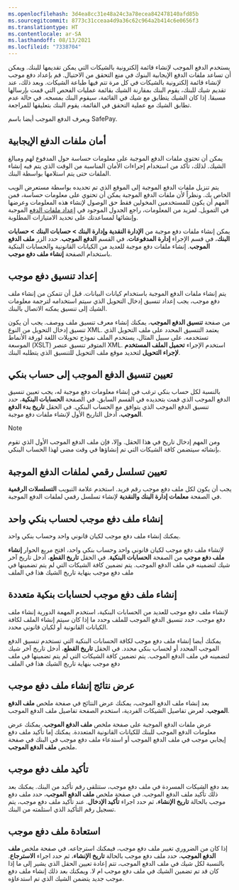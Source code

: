 ```yaml
---
ms.openlocfilehash: 3d4ea8cc31e48a24c3a78ecea842478140afd85b
ms.sourcegitcommit: 8773c31cceaa4d9a36c62c964a2b414c6e0656f3
ms.translationtype: HT
ms.contentlocale: ar-SA
ms.lasthandoff: 08/13/2021
ms.locfileid: "7338704"
---
```

يستخدم الدفع الموجب لإنشاء قائمة إلكترونية بالشيكات التي يمكن تقديمها للبنك. ويمكن أن تساعد ملفات الدفع الإيجابية البنوك في منع التحقق من الاحتيال. قم بإعداد دفع موجب لإنشاء قائمة إلكترونية بالشيكات في كل مرة تتم فيها طباعة الشيكات. وبعد ذلك، عند تقديم شيك للبنك، يقوم البنك بمقارنة الشيك بقائمة عمليات الفحص التي قمت بإرسالها مسبقا. إذا كان الشيك يتطابق مع شيك في القائمة، سيقوم البنك بمسحه. في حالة عدم تطابق الشيك مع عملية التحقق في القائمة، يقوم البنك بتعليقها للمراجعة.

ويعرف الدفع الموجب أيضا باسم SafePay.

## <a name="security-for-positive-pay-files"></a>أمان ملفات الدفع الإيجابية 

يمكن أن تحتوي ملفات الدفع الموجبة على معلومات حساسة حول المدفوع لهم ومبالغ الشيك. لذلك، تأكد من استخدام إجراءات الأمان المناسبة من الوقت الذي يتم فيه إنشاء الملفات حتى يتم استلامها بواسطة البنك. 

يتم تنزيل ملفات الدفع الموجبة إلى الموقع الذي تم تحديده بواسطة مستعرض الويب الخاص بك. ونظراً لأن ملفات الدفع الموجبة يمكن أن تحتوي على معلومات حساسة، فمن المهم أن يكون للمستخدمين المخولين فقط حق الوصول لإنشاء هذه المعلومات وعرضها في التمويل. لمزيد من المعلومات، راجع الجدول الموجود في [إعداد ملفات الدفع](/dynamics365/finance/accounts-payable/set-up-generate-positive-pay-files/?azure-portal=true) الموجبة وإنشائها لمساعدتك على تحديد الامتيازات المطلوبة.

يمكن إنشاء ملفات دفع موجبة من **الإدارة النقدية وإدارة البنك > حسابات البنك > حسابات البنك**، في قسم الإجراء **إدارة المدفوعات**، في القسم **الدفع الموجب**. حدد الزر **ملف الدفع الموجب**. إنشاء ملفات دفع موجبة للعديد من الكيانات القانونية والحسابات البنكية باستخدام الصفحة **إنشاء ملف دفع موجب**. 

## <a name="set-up-a-positive-pay-format"></a>إعداد تنسيق دفع موجب 

يتم إنشاء ملفات الدفع الموجبة باستخدام كيانات البيانات. قبل أن تتمكن من إنشاء ملف دفع موجب، يجب إعداد تنسيق إدخال التحويل الذي سيتم استخدامه لترجمة معلومات الشيك إلى تنسيق يمكنه الاتصال بالبنك. 

من صفحة **تنسيق الدفع الموجب**، يمكنك إنشاء معرف تنسيق ملف ووصف. يجب أن يكون تنسيق إدخال التحويل من النوع XML. يعتمد التنسيق المحدد على ملف التحويل الذي تستخدمه. على سبيل المثال، يستخدم الملف نموذج تحويلات اللغة لورقة الأنماط الموسعة (XSLT) المتوفر تنسيق عنصر XML. استخدم الإجراء **تحميل الملف المستخدم لإجراء التحويل** لتحديد موقع ملف التحويل للتنسيق الذي يتطلبه البنك.

## <a name="assign-the-positive-pay-format-to-a-bank-account"></a>تعيين تنسيق الدفع الموجب إلى حساب بنكي 

بالنسبة لكل حساب بنكي ترغب في إنشاء معلومات دفع موجبة له، يجب تعيين تنسيق الدفع الموجب الذي قمت بتحديده في القسم السابق. في الصفحة **الحسابات البنكية**، حدد تنسيق الدفع الموجب الذي يتوافق مع الحساب البنكي. في الحقل **تاريخ بدء الدفع الموجب**، أدخل التاريخ الأول لإنشاء ملفات دفع موجبة. 

> [!NOTE]
> ومن المهم إدخال تاريخ في هذا الحقل. وإلا، فإن ملف الدفع الموجب الأول الذي تقوم بإنشائه سيتضمن كافة الشيكات التي تم إنشاؤها في وقت مضى لهذا الحساب البنكي.

## <a name="assign-a-number-sequence-for-positive-pay-files"></a>تعيين تسلسل رقمي لملفات الدفع الموجبة 

يجب أن يكون لكل ملف دفع موجب رقم فريد. استخدم علامة التبويب **التسلسلات الرقمية** في الصفحة **معلمات إدارة البنك والنقدية** لإنشاء تسلسل رقمي لملفات الدفع الموجبة.

## <a name="generate-a-positive-pay-file-for-a-single-bank-account"></a>إنشاء ملف دفع موجب لحساب بنكي واحد 

يمكنك إنشاء ملف دفع موجب لكيان قانوني واحد وحساب بنكي واحد. 

لإنشاء ملف دفع موجب لكيان قانوني واحد وحساب بنكي واحد، افتح مربع الحوار **إنشاء ملف دفع موجب** من الصفحة **الحسابات البنكية**. في الحقل **تاريخ القطع**، أدخل تاريخ آخر شيك لتضمينه في ملف الدفع الموجب. يتم تضمين كافة الشيكات التي لم يتم تضمينها في ملف دفع موجب بنهاية تاريخ الشيك هذا في الملف

## <a name="generate-a-positive-pay-file-for-multiple-bank-accounts"></a>إنشاء ملف دفع موجب لحسابات بنكية متعددة 

لإنشاء ملف دفع موجب للعديد من الحسابات البنكية، استخدم المهمة الدورية إنشاء ملف دفع موجب. حدد تنسيق الدفع الموجب للملف وحدد ما إذا كان سيتم إنشاء الملف لكافة الكيانات القانونية أو لكيان قانوني محدد. 

يمكنك أيضا إنشاء ملف دفع موجب لكافة الحسابات البنكية التي تستخدم تنسيق الدفع الموجب المحدد أو لحساب بنكي محدد. في الحقل **تاريخ القطع**، أدخل تاريخ آخر شيك لتضمينه في ملف الدفع الموجب. يتم تضمين كافة الشيكات التي لم يتم تضمينها في ملف دفع موجب بنهاية تاريخ الشيك هذا في الملف

## <a name="view-the-results-of-positive-pay-file-generation"></a>عرض نتائج إنشاء ملف دفع موجب 

بعد إنشاء ملف الدفع الموجب، يمكنك عرض النتائج في صفحة ملخص **ملف الدفع الموجب**. لعرض تفاصيل الشيكات الفردية، استخدم الصفحة تفاصيل ملف الدفع الموجب.

عرض ملفات الدفع الموجبة على صفحة ملخص **ملف الدفع الموجب**. يمكنك عرض معلومات الدفع الموجب للبنك للكيانات القانونية المتعددة. يمكنك إما تأكيد ملف دفع إيجابي موجب في ملف الدفع الموجب أو استدعاء ملف دفع موجب في البنك في صفحة ملخص **ملف الدفع الموجب**.   

## <a name="confirm-a-positive-pay-file"></a>تأكيد ملف دفع موجب 

بعد دفع الشيكات المسردة في ملف دفع موجب، ستتلقى رقم تأكيد من البنك. يمكنك بعد ذلك تأكيد ملف الدفع الموجب. في صفحة ملخص **ملف الدفع الموجب**، حدد ملف دفع موجب بالحالة **تاريخ الإنشاء**، ثم حدد اجراء **تأكيد الإدخال**. عند تأكيد ملف دفع موجب، يتم تسجيل رقم التأكيد الذي استلمته من البنك.

## <a name="recall-a-positive-pay-file"></a>استعادة ملف دفع موجب 

إذا كان من الضروري تغيير ملف دفع موجب، فيمكنك استرجاعه. في صفحة ملخص **ملف الدفع الموجب**، حدد ملف دفع موجب بالحالة **تاريخ الإنشاء**، ثم حدد اجراء **الاسترجاع**. بالنسبة لكل شيك في ملف الدفع الموجب، تتم إعادة تعيين الحقل الذي يشير إلى ما إذا كان قد تم تضمين الشيك في ملف دفع موجب ام لا. ويمكنك بعد ذلك إنشاء ملف دفع موجب جديد يتضمن الشيك الذي تم استدعاؤه.

